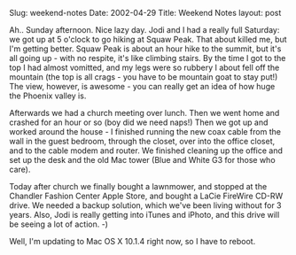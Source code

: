 Slug: weekend-notes
Date: 2002-04-29
Title: Weekend Notes
layout: post

Ah.. Sunday afternoon. Nice lazy day. Jodi and I had a really full Saturday: we got up at 5 o&#39;clock to go hiking at Squaw Peak. That about killed me, but I&#39;m getting better. Squaw Peak is about an hour hike to the summit, but it&#39;s all going up - with no respite, it&#39;s like climbing stairs. By the time I got to the top  I had almost vomitted, and my legs were so rubbery I about fell off the mountain (the top is all crags - you have to be  mountain goat to stay put!) The view, however, is awesome - you can really get an idea of how huge the Phoenix valley is.

Afterwards we had a church meeting over lunch. Then we went home and crashed for an hour or so (boy did we need naps!) Then we got up and worked around the house - I finished running the new coax cable from the wall in the guest bedroom, through the closet, over into the office closet, and to the cable modem and router. We finished cleaning up the office and set up the desk and the old Mac tower (Blue and White G3 for those who care).


Today after church we finally bought a lawnmower, and stopped  at the Chandler Fashion Center Apple Store, and bought a LaCie FireWire CD-RW drive. We needed a backup solution, which we&#39;ve been living without for 3 years. Also, Jodi is really getting into iTunes and iPhoto, and this drive will be seeing a lot of action. -)

Well, I&#39;m updating to Mac OS X 10.1.4 right now, so I have to reboot.
